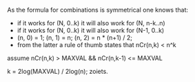 

As the formula for combinations is symmetrical one knows that:

- if it works for (N, 0..k) it will also work for (N, n-k..n)
- if it works for (N, 0..k) it will also work for (N-1, 0..k)
- (n, 0) = 1; (n, 1) = n; (n, 2) = n * (n+1) / 2;  
- from the latter a rule of thumb states that nCr(n,k) < n^k

assume nCr(n,k) > MAXVAL && nCr(n,k-1) <= MAXVAL

k = 2log(MAXVAL) / 2log(n);
zoiets.
 
 

 




